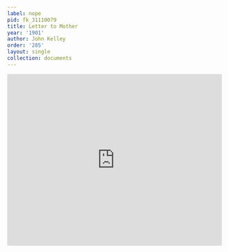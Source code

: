 ```yaml
---
label: nope
pid: fk_31110079
title: Letter to Mother
year: '1901'
author: John Kelley
order: '285'
layout: single
collection: documents
---
```

<iframe src="https://northwestern.app.box.com/embed/s/vhm7knqmo49ks46vz9z4qexa459hoey7?sortColumn=date&view=list" width="500" height="400" frameborder="0" allowfullscreen webkitallowfullscreen msallowfullscreen></iframe>
